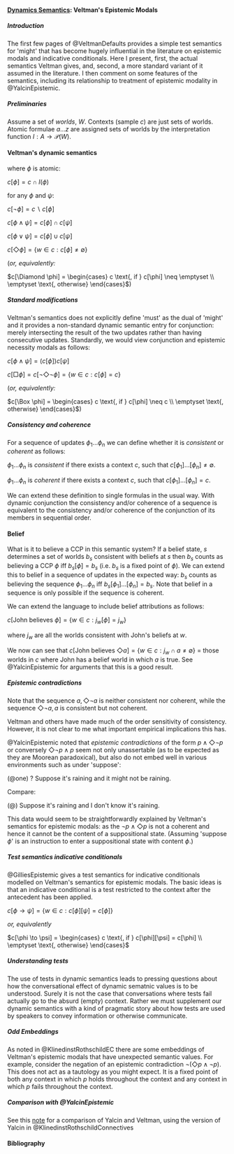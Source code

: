 

#### [Dynamics Semantics](http://dynsem.github.io/): Veltman's Epistemic Modals



##### Introduction

The first few pages of @VeltmanDefaults provides a simple test semantics for 'might' that has become hugely influential in the literature on epistemic modals and indicative conditionals.  Here I present, first, the actual semantics Veltman gives, and, second, a more standard variant of it assumed in the literature.  I then comment on some features of the semantics, including its relationship to treatment of epistemic modality in @YalcinEpistemic.  

##### Preliminaries

Assume a set of _worlds_, $W$.  Contexts (sample $c$) are just sets of worlds.  Atomic formulae $a \ldots z$ are assigned sets of worlds by the interpretation function $I : A \to \mathcal{P}(W)$.

#### Veltman's dynamic semantics 

where $\phi$ is atomic:

$c[\phi] = c \cap I(\phi)$

for any $\phi$ and $\psi$:

$c[\lnot \phi] = c \backslash c[\phi]$

$c[\phi \land \psi ] = c[\phi] \cap c[\psi]$

$c[\phi \lor \psi ] = c[\phi] \cup c[\psi]$

$c[\Diamond \phi] = \{ w \in c : c[\phi] \neq \emptyset \}$

(_or, equivalently:_

$c[\Diamond \phi] =  \begin{cases}
c \text{,  if } c[\phi] \neq \emptyset \\
\emptyset \text{,  otherwise} \end{cases}$)

##### Standard modifications

Veltman's semantics does not explicitly define 'must' as the dual of 'might' and it provides a non-standard dynamic semantic entry for conjunction: merely intersecting the result of the two updates rather than having consecutive updates. Standardly, we would view conjunction and epistemic necessity modals as follows:

$c[\phi \land \psi ] = (c[\phi])c[\psi]$

$c[\Box \phi] = c [\lnot \Diamond \lnot \phi] = \{ w \in c : c[\phi] = c \}$

(_or, equivalently:_

$c[\Box \phi] =  \begin{cases}
c \text{,  if } c[\phi] \neq c \\
\emptyset \text{,  otherwise} \end{cases}$)


##### Consistency and coherence

For a sequence of updates $\phi_1 \ldots \phi_n$ we can define whether it is _consistent_ or _coherent_ as follows:

$\phi_1 \ldots \phi_n$ is _consistent_ if there exists a context $c$, such that $c[\phi_1] \ldots [\phi_n] \neq \emptyset$.

$\phi_1 \ldots \phi_n$ is _coherent_ if there exists a context $c$, such that $c[\phi_1] \ldots [\phi_n] = c$.

We can extend these definition to single formulas in the usual way.  With dynamic conjunction the consistency and/or coherence of a sequence is equivalent to the consistency and/or coherence of the conjunction of its members in sequential order.

#### Belief

What is it to believe a CCP in this semantic system?  If a belief state, $s$ determines a set of worlds $b_s$ consistent with beliefs at $s$ then $b_s$ counts as believing a CCP $\phi$ iff $b_s[\phi] = b_s$ (i.e. $b_s$ is a fixed point of $\phi$).  We can extend this to belief in a sequence of updates in the expected way: $b_s$ counts as believing the sequence  $\phi_1 \ldots \phi_n$ iff $b_s[\phi_1] \ldots [\phi_n] = b_s$.  Note that belief in a sequence is only possible if the sequence is coherent.

We can extend the language to include belief attributions as follows:

$c[\text{John believes } \phi] = \{ w \in c : j_w [\phi] = j_w \}$ 

where $j_w$ are all the worlds consistent with John's beliefs at $w$.

We now can see that $c[\text{John believes }\Diamond a ] = \{ w \in c : j_w \cap a \neq \emptyset \}$ = those worlds in $c$ where John has a belief world in which $a$ is true.  See @YalcinEpistemic for arguments that this is a good result.

##### Epistemic contradictions

Note that the sequence $a, \Diamond \lnot a$ is neither consistent nor coherent, while the sequence $\Diamond \lnot a, a$ is consistent but not coherent.

Veltman and others have made much of the order sensitivity of consistency.  However, it is not clear to me what important empirical implications this has.

@YalcinEpistemic noted that _epistemic contradictions_ of the form $p \land \Diamond \lnot p$ or conversely $\Diamond \lnot p \land p$ seem not only unassertable (as to be expected as they are Moorean paradoxical), but also do not embed well in various environments such as under 'suppose':

(@one) ? Suppose it's raining and it might not be raining.

Compare:

(@) Suppose it's raining and I don't know it's raining.

This data would seem to be straightforwardly explained by Veltman's semantics for epistemic modals: as the  $\lnot p \land \Diamond p$ is not a coherent and hence it cannot be the content of a suppositional state.  (Assuming 'suppose $\phi$' is an instruction to enter a suppositional state with content $\phi$.) 




##### Test semantics indicative conditionals

@GilliesEpistemic gives a test semantics for indicative conditionals modelled on Veltman's semantics for epistemic modals.  The basic ideas is that an indicative conditional is a test restricted to the context after the antecedent has been applied.

$c[\phi \to \psi] = \{w \in c : c[\phi][\psi] = c[\phi]\}$

_or, equivalently_

$c[\phi \to \psi] =  \begin{cases}
c \text{,  if } c[\phi][\psi] = c[\phi] \\
\emptyset \text{,  otherwise} \end{cases}$

##### Understanding tests

The use of tests in dynamic semantics leads to pressing questions about how the conversational effect of dynamic sematnic values is to be understood.  Surely it is not the case that conversations where tests fail actually go to the absurd (empty) context.  Rather we must supplement our dynamic semantics with a kind of pragmatic story about how tests are used by speakers to convey information or otherwise communicate.


##### Odd Embeddings


As noted in @KlinedinstRothschildEC there are some embeddings of Veltman's epistemic modals that have unexpected semantic values.  For example, consider the negation of an epistemic contradiction $\lnot (\Diamond p \land \lnot p)$.  This does not act as a tautology as you might expect.  It is a fixed point of both any context in which $p$ holds throughout the context and any context in which $p$ fails throughout the context.  


##### Comparison with @YalcinEpistemic

See this [note](vy.html) for a comparison of Yalcin and Veltman, using the version of Yalcin in @KlinedinstRothschildConnectives




#### Bibliography

